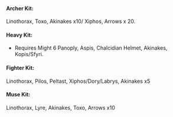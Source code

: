 #### Archer Kit:
Linothorax, Toxo, Akinakes x10/ Xiphos,  Arrows x 20.

#### Heavy Kit:
- Requires Might 6
Panoply, Aspis, Chalcidian Helmet, Akinakes, Kopis/Sfyri.

#### Fighter Kit:
Linothorax, Pilos, Peltast, Xiphos/Dory/Labrys, Akinakes x5

#### Muse Kit:
Linothorax, Lyre, Akinakes, Toxo, Arrows x10
